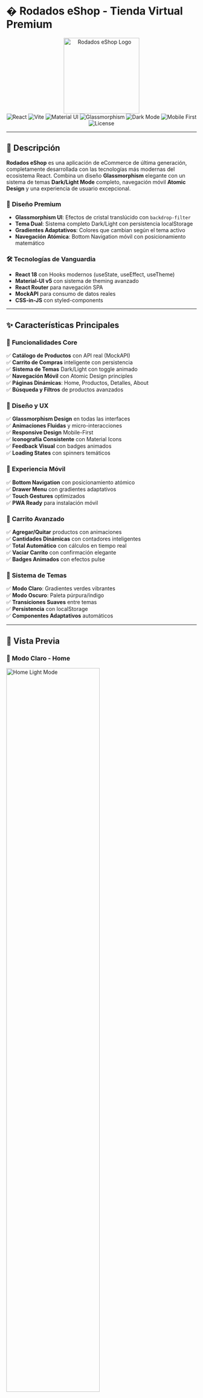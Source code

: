 # � Rodados eShop - Tienda Virtual Premium

<div align="center">
  <img src="./assets/logo-ppal.png" alt="Rodados eShop Logo" width="200"/>
</div>

<div align="center">
  <img src="https://img.shields.io/badge/React-18.0-blue?logo=react" alt="React" />
  <img src="https://img.shields.io/badge/Vite-5.0-646CFF?logo=vite&logoColor=white" alt="Vite" />
  <img src="https://img.shields.io/badge/MUI-5.0-007FFF?logo=mui&logoColor=white" alt="Material UI" />
  <img src="https://img.shields.io/badge/Glassmorphism-Enabled-9C27B0?logo=css3" alt="Glassmorphism" />
  <img src="https://img.shields.io/badge/Dark_Mode-Ready-BB86FC?logo=moon" alt="Dark Mode" />
  <img src="https://img.shields.io/badge/Mobile_First-Responsive-4CAF50?logo=mobile" alt="Mobile First" />
  <img src="https://img.shields.io/badge/License-MIT-green" alt="License" />
</div>

---

## 🌟 Descripción

**Rodados eShop** es una aplicación de eCommerce de última generación, completamente desarrollada con las tecnologías más modernas del ecosistema React. Combina un diseño **Glassmorphism** elegante con un sistema de temas **Dark/Light Mode** completo, navegación móvil **Atomic Design** y una experiencia de usuario excepcional.

### 🎨 **Diseño Premium**
- **Glassmorphism UI**: Efectos de cristal translúcido con `backdrop-filter`
- **Tema Dual**: Sistema completo Dark/Light con persistencia localStorage
- **Gradientes Adaptativos**: Colores que cambian según el tema activo
- **Navegación Atómica**: Bottom Navigation móvil con posicionamiento matemático

### 🛠️ **Tecnologías de Vanguardia**
- **React 18** con Hooks modernos (useState, useEffect, useTheme)
- **Material-UI v5** con sistema de theming avanzado
- **React Router** para navegación SPA
- **MockAPI** para consumo de datos reales
- **CSS-in-JS** con styled-components

---

## ✨ Características Principales

### 🎯 **Funcionalidades Core**
✅ **Catálogo de Productos** con API real (MockAPI)  
✅ **Carrito de Compras** inteligente con persistencia  
✅ **Sistema de Temas** Dark/Light con toggle animado  
✅ **Navegación Móvil** con Atomic Design principles  
✅ **Páginas Dinámicas**: Home, Productos, Detalles, About  
✅ **Búsqueda y Filtros** de productos avanzados  

### 🎨 **Diseño y UX**
✅ **Glassmorphism Design** en todas las interfaces  
✅ **Animaciones Fluidas** y micro-interacciones  
✅ **Responsive Design** Mobile-First  
✅ **Iconografía Consistente** con Material Icons  
✅ **Feedback Visual** con badges animados  
✅ **Loading States** con spinners temáticos  

### 📱 **Experiencia Móvil**
✅ **Bottom Navigation** con posicionamiento atómico  
✅ **Drawer Menu** con gradientes adaptativos  
✅ **Touch Gestures** optimizados  
✅ **PWA Ready** para instalación móvil  

### 🛒 **Carrito Avanzado**
✅ **Agregar/Quitar** productos con animaciones  
✅ **Cantidades Dinámicas** con contadores inteligentes  
✅ **Total Automático** con cálculos en tiempo real  
✅ **Vaciar Carrito** con confirmación elegante  
✅ **Badges Animados** con efectos pulse  

### 🌈 **Sistema de Temas**
✅ **Modo Claro**: Gradientes verdes vibrantes  
✅ **Modo Oscuro**: Paleta púrpura/índigo  
✅ **Transiciones Suaves** entre temas  
✅ **Persistencia** con localStorage  
✅ **Componentes Adaptativos** automáticos

---

## 📸 Vista Previa

### 🌅 **Modo Claro - Home**
<img src="./assets/image-5.png" alt="Home Light Mode" width="70%" />

### 🌙 **Modo Oscuro - Glassmorphism**
*Interfaz con efectos de cristal translúcido y gradientes púrpura*

### 📱 **Navegación Móvil Atómica**
*Bottom Navigation con posicionamiento matemático y bordes temáticos*

### 🛒 **Carrito Premium**
<img src="./assets/image-2.png" alt="Cart Premium" width="50%" />

---

## 🚀 Instalación y Configuración

### **Requisitos Previos**
- Node.js 16+ 
- npm o yarn
- Git

### **Pasos de Instalación**

```bash
# 1. Clonar el repositorio
git clone https://github.com/tu-usuario/rodados-eshop.git
cd rodados-eshop

# 2. Instalar dependencias
npm install

# 3. Instalar dependencias adicionales de MUI
npm install @mui/material @emotion/react @emotion/styled 
npm install @mui/icons-material @mui/lab

# 4. Instalar React Router
npm install react-router-dom

# 5. Iniciar servidor de desarrollo
npm run dev
```

### **Scripts Disponibles**
```bash
npm run dev        # Servidor de desarrollo
npm run build      # Build para producción
npm run preview    # Preview del build
npm run lint       # Linter ESLint
```

---

## 🌐 API Integration

### **MockAPI - Productos**
Los productos se consumen desde MockAPI en tiempo real:

**Endpoint:** `https://68362e14664e72d28e401640.mockapi.io/producto`

**Estructura del Producto:**
```json
{
  "id": "1",
  "name": "Producto Premium",
  "price": 29.99,
  "image": "https://example.com/image.jpg",
  "description": "Descripción detallada",
  "category": "Categoría",
  "stock": 10
}
```

### **Características API**
- ✅ **GET** `/producto` - Listado completo
- ✅ **GET** `/producto/:id` - Producto individual
- ✅ **Paginación** automática
- ✅ **Error Handling** con fallbacks
- ✅ **Loading States** integrados

---

## 📂 Arquitectura del Proyecto

```
src/
├── components/           # Componentes reutilizables
│   ├── Layout.jsx        # Layout principal con theming
│   ├── Header.jsx        # Header responsivo con drawer
│   ├── Footer.jsx        # Footer con gradientes adaptativos  
│   ├── ProductList.jsx   # Lista con glassmorphism cards
│   ├── ProductCard.jsx   # Card individual de producto
│   ├── Cart.jsx          # Carrito con diseño premium
│   ├── SidebarCart.jsx   # Drawer del carrito
│   ├── BottomNavigation.jsx # Navegación móvil atómica
│   └── ThemeToggle.jsx   # Switch de temas animado
│
├── pages/                # Páginas de la aplicación
│   ├── home.jsx          # Página principal con API
│   ├── products.jsx      # Catálogo con glassmorphism
│   ├── about.jsx         # Sobre nosotros con animaciones
│   └── productDetails.jsx # Detalles con modal gallery
│
├── contexts/             # Context API
│   └── ThemeContext.jsx  # Manejo de estado de temas
│
├── hooks/                # Custom Hooks
│   └── useThemeMode.js   # Hook para theme switching
│
├── styles/               # Estilos adicionales
│   ├── Footer.css
│   └── ProductList.css
│
├── assets/               # Recursos estáticos
│   ├── brand.png
│   ├── logo-ppal.png
│   └── ...
│
├── App.jsx               # Configuración de rutas
├── main.jsx              # Entry point con providers
└── theme.js              # Configuración de temas MUI
```

---

## 🎨 Guía de Diseño

### **Paleta de Colores**

#### 🌅 **Modo Claro**
- **Principal:** `#4CAF50` (Verde vibrante)
- **Secundario:** `#1976d2` (Azul material)
- **Acento:** `#ff9800` (Naranja energético)
- **Fondo:** `rgba(255, 255, 255, 0.95)` (Blanco translúcido)

#### 🌙 **Modo Oscuro**  
- **Principal:** `#bb86fc` (Púrpura elegante)
- **Secundario:** `#7c4dff` (Índigo profundo)
- **Acento:** `#03dac6` (Aqua brillante)
- **Fondo:** `rgba(30, 30, 30, 0.95)` (Negro translúcido)

### **Efectos Glassmorphism**
```css
background: rgba(255, 255, 255, 0.95);
backdrop-filter: blur(10px);
border: 1px solid rgba(255, 255, 255, 0.3);
box-shadow: 0 8px 32px rgba(0, 0, 0, 0.1);
```

---

## 📱 Responsive Design

### **Breakpoints**
- **xs:** `0px` - Móviles pequeños
- **sm:** `600px` - Móviles grandes  
- **md:** `900px` - Tablets
- **lg:** `1200px` - Desktop
- **xl:** `1536px` - Desktop grande

### **Navegación Adaptativa**
- **Desktop:** Header con menú horizontal
- **Mobile:** Bottom Navigation + Drawer Menu
- **Atomic Positioning:** Distribución matemática perfecta

---

## 🔧 Personalización

### **Cambiar Temas**
```jsx
// En theme.js
export const createCustomTheme = (mode) => 
  createTheme({
    palette: {
      mode,
      primary: { main: mode === 'dark' ? '#tu-color' : '#tu-color' }
    }
  });
```

### **Agregar Nuevas Páginas**
```jsx
// En App.jsx
<Route path="/nueva-pagina" element={<TuComponente />} />
```

### **Personalizar Glassmorphism**
```jsx
// En styled components
background: theme.palette.mode === 'dark' 
  ? 'rgba(30, 30, 30, 0.95)' 
  : 'rgba(255, 255, 255, 0.95)',
backdropFilter: 'blur(10px)'
```

---

## 🚧 Roadmap Futuro

### **V2.0 - Próximas Características**
- [ ] **Autenticación** con JWT
- [ ] **Pagos Integrados** (Stripe/PayPal)
- [ ] **Panel Administrativo** para productos
- [ ] **Wishlist** con corazones animados
- [ ] **Reviews y Ratings** con estrellas
- [ ] **Notificaciones Push** PWA
- [ ] **Filtros Avanzados** con facetas
- [ ] **Comparador** de productos
- [ ] **Chat en Vivo** con WebSocket
- [ ] **Multiidioma** (i18n)

### **V2.1 - Optimizaciones**
- [ ] **Lazy Loading** de imágenes
- [ ] **Service Workers** para cache
- [ ] **Bundle Splitting** avanzado
- [ ] **SEO Optimization** con meta tags
- [ ] **Analytics** integrado
- [ ] **A/B Testing** framework

---

## 🤝 Contribuciones

¡Las contribuciones son bienvenidas! Por favor:

1. **Fork** el proyecto
2. Crea tu **feature branch** (`git checkout -b feature/AmazingFeature`)
3. **Commit** tus cambios (`git commit -m 'Add some AmazingFeature'`)
4. **Push** a la branch (`git push origin feature/AmazingFeature`)
5. Abre un **Pull Request**

### **Guías de Contribución**
- Mantén el estilo de código consistente
- Añade tests para nuevas funcionalidades  
- Actualiza la documentación
- Sigue las convenciones de commits semánticos

---

## 🧑‍💻 Autor

<div align="center">
  <img src="https://github.com/tu-usuario.png" width="100" style="border-radius: 50%"/>
  
  **Guillermo Escobar**  
  *Full Stack Developer & UI/UX Designer*
  
  [![Email](https://img.shields.io/badge/Email-willyEscobar@gmail.com-red?logo=gmail)](mailto:willyEscobar@gmail.com)
  [![LinkedIn](https://img.shields.io/badge/LinkedIn-Connect-blue?logo=linkedin)](https://linkedin.com/in/tu-perfil)
  [![GitHub](https://img.shields.io/badge/GitHub-Follow-black?logo=github)](https://github.com/tu-usuario)
</div>

---

## � Licencia

Este proyecto está licenciado bajo la **Licencia MIT** - consulta el archivo [LICENSE](LICENSE) para más detalles.

```
MIT License - Eres libre de usar, modificar y distribuir este código.
Incluye atribución al autor original. ¡Disfruta construyendo! 🚀
```

---

<div align="center">
  
  **⭐ Si te gusta este proyecto, ¡dale una estrella! ⭐**
  
  *Desarrollado con ❤️ y mucho ☕ por Guillermo Escobar*
  
  **© 2025 Rodados eShop - Todos los derechos reservados**
</div>





